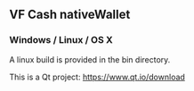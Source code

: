 ## VF Cash nativeWallet
### Windows / Linux / OS X
A linux build is provided in the bin directory.

This is a Qt project:
https://www.qt.io/download

